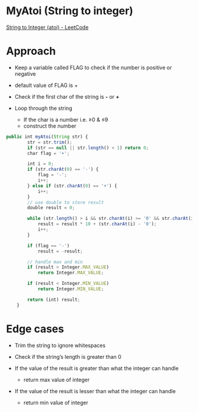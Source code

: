 # MyAtoi (String to integer)

[String to Integer (atoi) - LeetCode](https://leetcode.com/problems/string-to-integer-atoi)

# Approach

- Keep a variable called FLAG to check if the number is positive or negative
- default value of FLAG is +
- Check if the first char of the string is **-** or **+**

- Loop through the string
    - If the char is a number i.e. ≥0 & ≤9
    - construct the number

```jsx
public int myAtoi(String str) {
        str = str.trim();
        if (str == null || str.length() < 1) return 0;
        char flag = '+';

        int i = 0;
        if (str.charAt(0) == '-') {
            flag = '-';
            i++;
        } else if (str.charAt(0) == '+') {
            i++;
        }
        // use double to store result
        double result = 0;

        while (str.length() > i && str.charAt(i) >= '0' && str.charAt(i) <= '9') {
            result = result * 10 + (str.charAt(i) - '0');
            i++;
        }

        if (flag == '-')
            result = -result;

        // handle max and min
        if (result > Integer.MAX_VALUE)
            return Integer.MAX_VALUE;

        if (result < Integer.MIN_VALUE)
            return Integer.MIN_VALUE;

        return (int) result;
    }
```

# Edge cases

- Trim the string to ignore whitespaces
- Check if the string’s length is greater than 0

- If the value of the result is greater than what the integer can handle
    - return max value of integer
- If the value of the result is lesser than what the integer can handle
    - return min value of integer